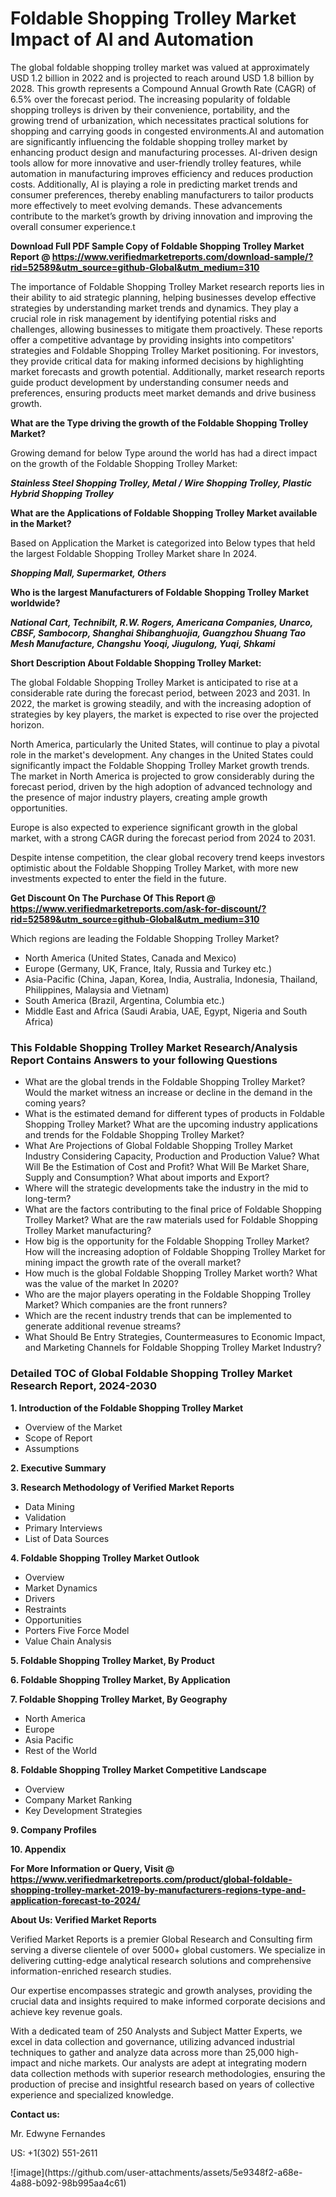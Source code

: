 <h1>Foldable Shopping Trolley Market Impact of AI and Automation</h1>The global foldable shopping trolley market was valued at approximately USD 1.2 billion in 2022 and is projected to reach around USD 1.8 billion by 2028. This growth represents a Compound Annual Growth Rate (CAGR) of 6.5% over the forecast period. The increasing popularity of foldable shopping trolleys is driven by their convenience, portability, and the growing trend of urbanization, which necessitates practical solutions for shopping and carrying goods in congested environments.AI and automation are significantly influencing the foldable shopping trolley market by enhancing product design and manufacturing processes. AI-driven design tools allow for more innovative and user-friendly trolley features, while automation in manufacturing improves efficiency and reduces production costs. Additionally, AI is playing a role in predicting market trends and consumer preferences, thereby enabling manufacturers to tailor products more effectively to meet evolving demands. These advancements contribute to the market’s growth by driving innovation and improving the overall consumer experience.t</p><p id="" class=""><strong>Download Full PDF Sample Copy of Foldable Shopping Trolley Market Report @ <a href="https://www.verifiedmarketreports.com/download-sample/?rid=52589&utm_source=github-Global&utm_medium=310" target="_blank">https://www.verifiedmarketreports.com/download-sample/?rid=52589&utm_source=github-Global&utm_medium=310</a></strong></p><p>The importance of&nbsp;Foldable Shopping Trolley Market research reports lies in their ability to aid strategic planning, helping businesses develop effective strategies by understanding market trends and dynamics. They play a crucial role in risk management by identifying potential risks and challenges, allowing businesses to mitigate them proactively. These reports offer a competitive advantage by providing insights into competitors' strategies and Foldable Shopping Trolley Market positioning. For investors, they provide critical data for making informed decisions by highlighting market forecasts and growth potential. Additionally, market research reports guide product development by understanding consumer needs and preferences, ensuring products meet market demands and drive business growth.</p><p><strong>What are the&nbsp;Type driving the growth of the Foldable Shopping Trolley Market?</strong></p><p id="" class="">Growing demand for below Type around the world has had a direct impact on the growth of the Foldable Shopping Trolley Market:</p><em><strong>Stainless Steel Shopping Trolley, Metal / Wire Shopping Trolley, Plastic Hybrid Shopping Trolley</strong></em></p><strong>What are the&nbsp;Applications&nbsp;of Foldable Shopping Trolley Market available in the Market?</strong></p><p id="" class="">Based on Application the Market is categorized into Below types that held the largest Foldable Shopping Trolley Market share In 2024.</p><em><strong>Shopping Mall, Supermarket, Others</strong></em></p><strong>Who is the largest Manufacturers of Foldable Shopping Trolley Market worldwide?</strong></p><p><em><strong>National Cart, Technibilt, R.W. Rogers, Americana Companies, Unarco, CBSF, Sambocorp, Shanghai Shibanghuojia, Guangzhou Shuang Tao Mesh Manufacture, Changshu Yooqi, Jiugulong, Yuqi, Shkami</strong></em></p><p id="" class=""><strong>Short Description About Foldable Shopping Trolley Market:</strong></p><p>The global Foldable Shopping Trolley Market is anticipated to rise at a considerable rate during the forecast period, between 2023 and 2031. In 2022, the market is growing steadily, and with the increasing adoption of strategies by key players, the market is expected to rise over the projected horizon.</p><p>North America, particularly the United States, will continue to play a pivotal role in the market's development. Any changes in the United States could significantly impact the Foldable Shopping Trolley Market growth trends. The market in North America is projected to grow considerably during the forecast period, driven by the high adoption of advanced technology and the presence of major industry players, creating ample growth opportunities.</p><p>Europe is also expected to experience significant growth in the global market, with a strong CAGR during the forecast period from 2024 to 2031.</p><p>Despite intense competition, the clear global recovery trend keeps investors optimistic about the Foldable Shopping Trolley Market, with more new investments expected to enter the field in the future.</p><p id="" class=""><strong>Get Discount On The Purchase Of This Report @ <a href="https://www.verifiedmarketreports.com/ask-for-discount/?rid=52589&utm_source=github-Global&utm_medium=310" target="_blank">https://www.verifiedmarketreports.com/ask-for-discount/?rid=52589&utm_source=github-Global&utm_medium=310</a></strong></p>Which regions are leading the Foldable Shopping Trolley Market?</p><ul><li>North America (United States, Canada and Mexico)</li><li>Europe (Germany, UK, France, Italy, Russia and Turkey etc.)</li><li>Asia-Pacific (China, Japan, Korea, India, Australia, Indonesia, Thailand, Philippines, Malaysia and Vietnam)</li><li>South America (Brazil, Argentina, Columbia etc.)</li><li>Middle East and Africa (Saudi Arabia, UAE, Egypt, Nigeria and South Africa)</li></ul><h3 id="" class="">This Foldable Shopping Trolley Market Research/Analysis Report Contains Answers to your following Questions</h3><ul><li>What are the global trends in the Foldable Shopping Trolley Market? Would the market witness an increase or decline in the demand in the coming years?</li><li>What is the estimated demand for different types of products in Foldable Shopping Trolley Market? What are the upcoming industry applications and trends for the Foldable Shopping Trolley Market?</li><li>What Are Projections of Global Foldable Shopping Trolley Market Industry Considering Capacity, Production and Production Value? What Will Be the Estimation of Cost and Profit? What Will Be Market Share, Supply and Consumption? What about imports and Export?</li><li>Where will the strategic developments take the industry in the mid to long-term?</li><li>What are the factors contributing to the final price of Foldable Shopping Trolley Market? What are the raw materials used for Foldable Shopping Trolley Market manufacturing?</li><li>How big is the opportunity for the Foldable Shopping Trolley Market? How will the increasing adoption of Foldable Shopping Trolley Market for mining impact the growth rate of the overall market?</li><li>How much is the global Foldable Shopping Trolley Market worth? What was the value of the market In 2020?</li><li>Who are the major players operating in the Foldable Shopping Trolley Market? Which companies are the front runners?</li><li>Which are the recent industry trends that can be implemented to generate additional revenue streams?</li><li>What Should Be Entry Strategies, Countermeasures to Economic Impact, and Marketing Channels for Foldable Shopping Trolley Market Industry?</li></ul><h3 id="" class="">Detailed TOC of Global Foldable Shopping Trolley Market Research Report, 2024-2030</h3><p id="" class=""><strong>1. Introduction of the Foldable Shopping Trolley Market</strong></p><ul><li>Overview of the Market</li><li>Scope of Report</li><li>Assumptions</li></ul><p id="" class=""><strong>2. Executive Summary</strong></p><p id="" class=""><strong>3. Research Methodology of Verified Market Reports</strong></p><ul><li>Data Mining</li><li>Validation</li><li>Primary Interviews</li><li>List of Data Sources</li></ul><p id="" class=""><strong>4. Foldable Shopping Trolley Market Outlook</strong></p><ul><li>Overview</li><li>Market Dynamics</li><li>Drivers</li><li>Restraints</li><li>Opportunities</li><li>Porters Five Force Model</li><li>Value Chain Analysis</li></ul><p id="" class=""><strong>5. Foldable Shopping Trolley Market, By Product</strong></p><p id="" class=""><strong>6. Foldable Shopping Trolley Market, By Application</strong></p><p id="" class=""><strong>7. Foldable Shopping Trolley Market, By Geography</strong></p><ul><li>North America</li><li>Europe</li><li>Asia Pacific</li><li>Rest of the World</li></ul><p id="" class=""><strong>8. Foldable Shopping Trolley Market Competitive Landscape</strong></p><ul><li>Overview</li><li>Company Market Ranking</li><li>Key Development Strategies</li></ul><p id="" class=""><strong>9. Company Profiles</strong></p><p id="" class=""><strong>10. Appendix</strong></p><p id="" class=""><strong>For More Information or Query, Visit @ <a href="https://www.verifiedmarketreports.com/product/global-foldable-shopping-trolley-market-2019-by-manufacturers-regions-type-and-application-forecast-to-2024/" target="_blank">https://www.verifiedmarketreports.com/product/global-foldable-shopping-trolley-market-2019-by-manufacturers-regions-type-and-application-forecast-to-2024/</a></strong></p><p id="" class=""><strong>About Us: Verified Market Reports</strong></p><p id="" class="">Verified Market Reports is a premier Global Research and Consulting firm serving a diverse clientele of over 5000+ global customers. We specialize in delivering cutting-edge analytical research solutions and comprehensive information-enriched research studies.</p><p id="" class="">Our expertise encompasses strategic and growth analyses, providing the crucial data and insights required to make informed corporate decisions and achieve key revenue goals.</p><p id="" class="">With a dedicated team of 250 Analysts and Subject Matter Experts, we excel in data collection and governance, utilizing advanced industrial techniques to gather and analyze data across more than 25,000 high-impact and niche markets. Our analysts are adept at integrating modern data collection methods with superior research methodologies, ensuring the production of precise and insightful research based on years of collective experience and specialized knowledge.</p><p id="" class=""><strong>Contact us:</strong></p><p id="" class="">Mr. Edwyne Fernandes</p><p id="" class="">US: +1(302) 551-2611</p>
![image](https://github.com/user-attachments/assets/5e9348f2-a68e-4a88-b092-98b995aa4c61)
